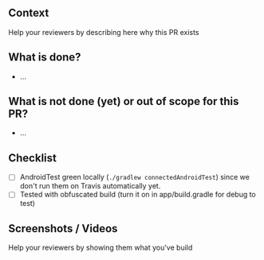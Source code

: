 ## Context
Help your reviewers by describing here why this PR exists

## What is done?
* ...

## What is not done (yet) or out of scope for this PR?
* ...

## Checklist

- [ ] AndroidTest green locally (`./gradlew connectedAndroidTest`) since we don't run them on Travis automatically yet.
- [ ] Tested with obfuscated build (turn it on in app/build.gradle for debug to test)

## Screenshots / Videos
Help your reviewers by showing them what you've build
